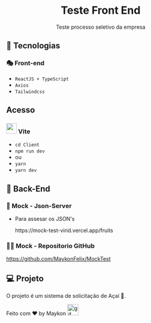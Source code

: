 <h1 align="center"> Teste Front End </h1>

<p align="center">
Teste processo seletivo da empresa<br/>
</p>

## 🧭 Tecnologias

### 🎭 Front-end
+ `ReactJS + TypeScript`
+ `Axios`
+ `Tailwindcss`


## Acesso

### <img src="https://vitejs.dev/logo.svg" width="28px"/> Vite

+ `cd Client`
+ `npm run dev` 
+ ou 
+ `yarn`
+ `yarn dev`


## 🧰 Back-End 
### 💾 Mock - Json-Server

+ Para assesar os JSON's 
  <p>https://mock-test-virid.vercel.app/fruits</p>


### 🐱‍👤 Mock - Repositorio GitHub

https://github.com/MaykonFelix/MockTest

## 💻 Projeto

O projeto é um sistema de solicitação de Açaí 🍨.

Feito com ♥ by Maykon <img src="https://github.com/abdoachhoubi/abdoachhoubi/blob/main/gifs/Hi.gif" width="30" alt="gif" />
